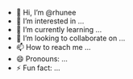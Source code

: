 - 👋 Hi, I’m @rhunee
- 👀 I’m interested in ...
- 🌱 I’m currently learning ...
- 💞️ I’m looking to collaborate on ...
- 📫 How to reach me ...
- 😄 Pronouns: ...
- ⚡ Fun fact: ...

<!---
rhunee/rhunee is a ✨ special ✨ repository because its `README.md` (this file) appears on your GitHub profile.
You can click the Preview link to take a look at your changes.
--->
